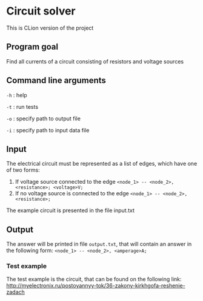 # Circuit solver

This is CLion version of the project 
## Program goal

Find all currents of a circuit consisting of resistors and voltage sources

## Command line arguments
`-h` : help

`-t` : run tests

`-o` : specify path to output file

`-i` : specify path to input data file


  
## Input
  The electrical circuit must be represented as a list of edges, which have one of two forms:
  1) If voltage source connected to the edge
  `<node_1> -- <node_2>, <resistance>; <voltage>V;`
  2) If no voltage source is connected to the edge
  `<node_1> -- <node_2>, <resistance>;`
    
  The example circuit is presented in the file input.txt
  
  
## Output
The answer will be printed in file `output.txt`, that will contain an answer in the following form:
`<node_1> -- <node_2>, <amperage>A;`


### Test example
The test example is the circuit, that can be found on the following link: http://myelectronix.ru/postoyannyy-tok/36-zakony-kirkhgofa-reshenie-zadach

